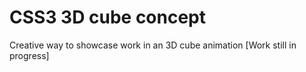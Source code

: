 # CSS3 3D cube concept
Creative way to showcase work in an 3D cube animation [Work still in progress]
